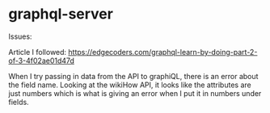 # graphql-server

Issues:

Article I followed: https://edgecoders.com/graphql-learn-by-doing-part-2-of-3-4f02ae01d47d

When I try passing in data from the API to graphiQL, there is an error about the field name.
Looking at the wikiHow API, it looks like the attributes are just numbers which is what is giving 
an error when I put it in numbers under fields.

